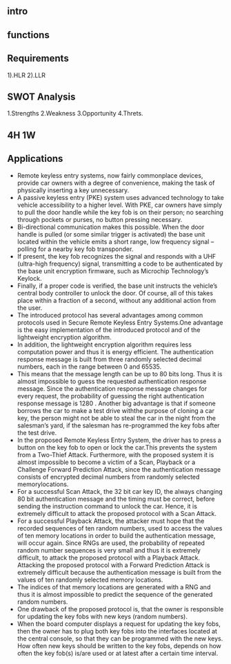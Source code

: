 ## intro
## functions
## Requirements
  1).HLR
  2).LLR
## SWOT Analysis
  1.Strengths
  2.Weakness
  3.Opportunity
  4.Threts.
## 4H 1W
## Applications

* Remote keyless entry systems, now fairly commonplace devices, provide car owners with a degree of convenience, making the task of physically inserting a key unnecessary. 
* A passive keyless entry (PKE) system uses advanced technology to take vehicle accessibility to a higher level. With PKE, car owners have simply to pull the door handle while the   key fob is on their person; no searching through pockets or purses, no button pressing necessary.
* Bi-directional communication makes this possible. When the door handle is pulled (or some similar trigger is activated) the base unit located within the vehicle emits a short     range, low frequency signal – polling for a nearby key fob transponder.
*  If present, the key fob recognizes the signal and responds with a UHF (ultra-high frequency) signal, transmitting a code to be authenticated by the base unit encryption          firmware, such as Microchip Technology’s Keylock.
*  Finally, if a proper code is verified, the base unit instructs the vehicle’s central body controller to unlock the door. Of course, all of this takes place within a fraction of    a second, without any additional action from the user.
* The introduced protocol has several advantages among common protocols used in Secure Remote Keyless Entry Systems.One advantage is the easy implementation of the introduced protocol and of the lightweight encryption algorithm.
* In addition, the lightweight encryption algorithm requires less computation power and thus it is energy efficient. The authentication response message is built from three randomly selected decimal numbers, each in the range between 0 and 65535.
*  This means that the message length can be up to 80 bits long. Thus it is almost impossible to guess the requested authentication response message. Since the authentication response message changes for every request, the probability of guessing the right authentication response message is 1280 . Another big advantage
is that if someone borrows the car to make a test drive withthe purpose of cloning a car key, the person might not be able
to steal the car in the night from the salesman’s yard, if the salesman has re-programmed the key fobs after the test drive.
* In the proposed Remote Keyless Entry System, the driver has to press a button on the key fob to open or lock the car.This prevents the system from a Two-Thief Attack. Furthermore, with the proposed system it is almost impossible to become a victim of a Scan, Playback or a Challenge Forward Prediction Attack, since the authentication message consists of encrypted decimal numbers from randomly selected memorylocations.
* For a successful Scan Attack, the 32 bit car key ID, the always changing 80 bit authentication message and the timing must be correct, before sending the instruction command to unlock the car. Hence, it is extremely difficult to attack the proposed protocol with a Scan Attack.
* For a successful Playback Attack, the attacker must hope that the recorded sequences of ten random numbers, used to access the values of ten memory locations in order to build the authentication message, will occur again. Since RNGs are used, the probability of repeated random number sequences is very small and thus it is extremely difficult, to attack the proposed protocol with a Playback Attack. Attacking the proposed protocol with a Forward Prediction Attack is extremely difficult because the authentication message is built from the values of ten randomly selected memory locations. 
* The indices of that memory locations are generated with a RNG and thus it is almost impossible to predict the sequence of the generated random numbers.
* One drawback of the proposed protocol is, that the owner is responsible for updating the key fobs with new keys (random
numbers).
* When the board computer displays a request for updating the key fobs, then the owner has to plug both key fobs into the interfaces located at the central console, so that they can be programmed with the new keys. How often new keys should be written to the key fobs, depends on how often the key fob(s) is/are used or at latest after a certain time interval.
